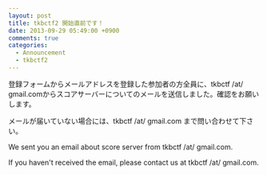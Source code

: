 ```yaml
---
layout: post
title: tkbctf2 開始直前です！
date: 2013-09-29 05:49:00 +0900
comments: true
categories:
  - Announcement
  - tkbctf2
---
```


登録フォームからメールアドレスを登録した参加者の方全員に、tkbctf /at/ gmail.comからスコアサーバーについてのメールを送信しました。確認をお願いします。

メールが届いていない場合には、tkbctf /at/ gmail.com まで問い合わせて下さい。

We sent you an email about score server from tkbctf /at/ gmail.com.

If you haven't received the email, please contact us at tkbctf /at/ gmail.com.